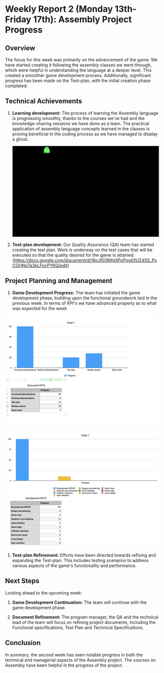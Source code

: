 # Weekly Report 2 (Monday 13th-Friday 17th): Assembly Project Progress

## Overview

The focus for this week was primarily on the advancement of the game. We have started creating it following the assembly classes we went through, which were helpful in understanding the language at a deeper level. This created a smoother game development process. Additionally, significant progress has been made on the Test-plan, with the initial creation phase completed.

## Technical Achievements

1. **Learning development:** The process of learning the Assembly language is progressing smoothly, thanks to the courses we've had and the knowledge-sharing sessions we have done as a team. The practical application of assembly language concepts learned in the classes is proving beneficial in the coding process as we have managed to display a ghost.

   ![Game Development Progress](/images/progress.png)

2. **Test-plan development:** Our Quality Assurance (QA) team has started creating the test plan. Work is underway on the test cases that will be executed so that the quality desired for the game is attained.(<https://docs.google.com/document/d/18oJf03Rifq5PoPpgGfUZ4SS_PsCGHNe7a3kLFncPYKQ/edit>)

## Project Planning and Management

1. **Game Development Progress:** The team has initiated the game development phase, building upon the functional groundwork laid in the previous week. In terms of KPI's we have advanced properly as to what was expected for the week

![KPI Progress](/images/KPI3.png)

![KPI Progress](/images/KPI4.png)

1. **Test-plan Refinement:** Efforts have been directed towards refining and expanding the Test-plan. This includes testing scenarios to address various aspects of the game's functionality and performance.

## Next Steps

Looking ahead to the upcoming week:

1. **Game Development Continuation:** The team will continue with the game development phase.

2. **Document Refinement:** The program manager, the QA and the technical lead of the team will focus on refining project documents, including the Functional specifications, Test Plan and Technical Specifications.

## Conclusion

In summary, the second week has seen notable progress in both the technical and managerial aspects of the Assembly project. The courses on Assembly have been helpful in the progress of the project.
